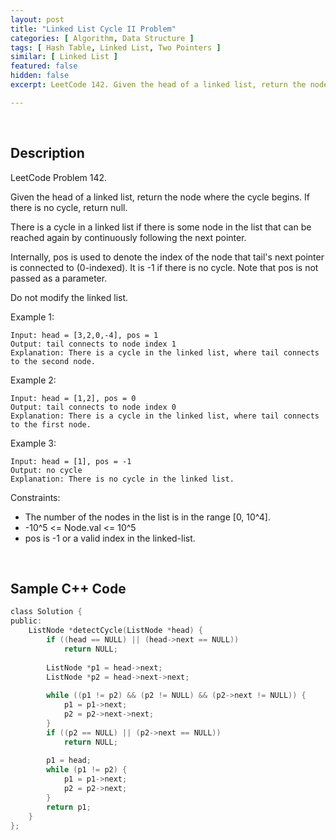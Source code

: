 ```yaml
---
layout: post
title: "Linked List Cycle II Problem"
categories: [ Algorithm, Data Structure ]
tags: [ Hash Table, Linked List, Two Pointers ]
similar: [ Linked List ]
featured: false
hidden: false
excerpt: LeetCode 142. Given the head of a linked list, return the node where the cycle begins. If there is no cycle, return null.

---
```


<br />

## Description

LeetCode Problem 142.

Given the head of a linked list, return the node where the cycle begins. If there is no cycle, return null.

There is a cycle in a linked list if there is some node in the list that can be reached again by continuously following the next pointer. 

Internally, pos is used to denote the index of the node that tail's next pointer is connected to (0-indexed). It is -1 if there is no cycle. Note that pos is not passed as a parameter.

Do not modify the linked list.

Example 1: 
```
Input: head = [3,2,0,-4], pos = 1
Output: tail connects to node index 1
Explanation: There is a cycle in the linked list, where tail connects to the second node.
```

Example 2: 
```
Input: head = [1,2], pos = 0
Output: tail connects to node index 0
Explanation: There is a cycle in the linked list, where tail connects to the first node.
```

Example 3: 
```
Input: head = [1], pos = -1
Output: no cycle
Explanation: There is no cycle in the linked list.
```

Constraints:
* The number of the nodes in the list is in the range [0, 10^4].
* -10^5 <= Node.val <= 10^5
* pos is -1 or a valid index in the linked-list.

<br />

## Sample C++ Code


```c
class Solution {
public:
    ListNode *detectCycle(ListNode *head) {
        if ((head == NULL) || (head->next == NULL))
            return NULL;
        
        ListNode *p1 = head->next;
        ListNode *p2 = head->next->next;
        
        while ((p1 != p2) && (p2 != NULL) && (p2->next != NULL)) {
            p1 = p1->next;
            p2 = p2->next->next;
        }
        if ((p2 == NULL) || (p2->next == NULL))
            return NULL;
        
        p1 = head;
        while (p1 != p2) {
            p1 = p1->next;
            p2 = p2->next;
        }
        return p1;
    }
};
```


